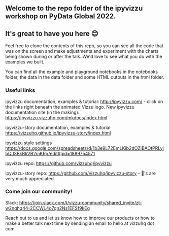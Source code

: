 ## Welcome to the repo folder of the ipyvizzu workshop on PyData Global 2022. 
## It's great to have you here :blush:

Feel free to clone the contents of this repo, so you can see all the code that was on the screen and make adjustments and experiment with the charts being shown during or after the talk. We'd love to see what you do with the examples we built.

You can find all the example and playground notebooks in the notebooks folder, the data in the data folder and some HTML outputs in the html folder.  

### Useful links
ipyvizzu documentation, examples & tutorial: http://ipyvizzu.com/ - click on the links right beneath the animated Vizzu logo.
New ipyvizzu documentation site (in the making): https://ipyvizzu.vizzuhq.com/mkdocs/index.html

ipyvizzu-story documentation, examples & tutorial: https://vizzuhq.github.io/ipyvizzu-story/index.html

ipyvizzu style settings https://docs.google.com/spreadsheets/d/1b3e9L72EmLKib2dOZiBAOtPRLyibQJ3BkBIiVB2mKRg/edit#gid=1889754571

ipyvizzu repo: https://github.com/vizzuhq/ipyvizzu

ipyvizzu-story repo: https://github.com/vizzuhq/ipyvizzu-story - :star2:'s are very much appreciated.

### Come join our community!
Slack: https://join.slack.com/t/vizzu-community/shared_invite/zt-w2nqhq44-2CCWL4o7qn2Ns1EFSf9kEg

Reach out to us and let us know how to improve our products or how to make a better talk next time by sending an email to hello at vizzuhq dot com.
